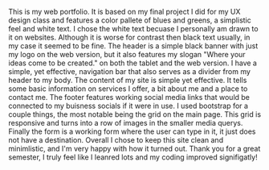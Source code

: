 This is my web portfolio. It is based on my final project I did for my UX design class and features a color pallete of blues and greens, a simplistic feel and white text. I chose the white text becuase I personally am drawn to it on websites. Although it is worse for contrast then black text usually, in my case it seemed to be fine. The header is a simple black banner with just my logo on the web version, but it also features my slogan "Where your ideas come to be created." on both the tablet and the web version. I have a simple, yet effective, navigation bar that also serves as a divider from my header to my body. The content of my site is simple yet effective. It tells some basic information on services I offer, a bit about me and a place to contact me. The footer features working social media links that would be connected to my buisness socials if it were in use. I used bootstrap for a couple things, the most notable being the grid on the main page. This grid is responsive and turns into a row of images in the smaller media querys. Finally the form is a working form where the user can type in it, it just does not have a destination. Overall I chose to keep this site clean and minimlistic, and I'm very happy with how it turned out. Thank you for a great semester, I truly feel like I leanred lots and my coding improved signifigatly! 
